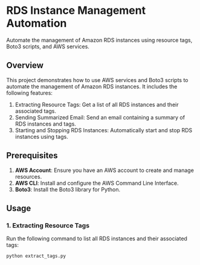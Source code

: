 # RDS Instance Management Automation

Automate the management of Amazon RDS instances using resource tags, Boto3 scripts, and AWS services.

## Overview

This project demonstrates how to use AWS services and Boto3 scripts to automate the management of Amazon RDS instances. It includes the following features:

1. Extracting Resource Tags: Get a list of all RDS instances and their associated tags.
2. Sending Summarized Email: Send an email containing a summary of RDS instances and tags.
3. Starting and Stopping RDS Instances: Automatically start and stop RDS instances using tags.

## Prerequisites

1. **AWS Account**: Ensure you have an AWS account to create and manage resources.
2. **AWS CLI**: Install and configure the AWS Command Line Interface.
3. **Boto3**: Install the Boto3 library for Python.

## Usage

### 1. Extracting Resource Tags

Run the following command to list all RDS instances and their associated tags:

```bash
python extract_tags.py
